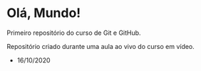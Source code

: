 # Olá, Mundo!
 Primeiro repositório do curso de Git e GitHub.

Repositório criado durante uma aula ao vivo do curso em vídeo. 

- 16/10/2020
